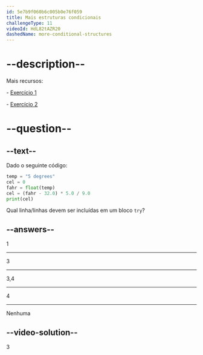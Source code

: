 ```yaml
---
id: 5e7b9f060b6c005b0e76f059
title: Mais estruturas condicionais
challengeType: 11
videoId: HdL82tAZR20
dashedName: more-conditional-structures
---
```


# --description--

Mais recursos:

\- [Exercício 1](https://www.youtube.com/watch?v=crLerB4ZxMI)

\- [Exercício 2](https://www.youtube.com/watch?v=KJN3-7HH6yk)

# --question--

## --text--

Dado o seguinte código:

```python
temp = "5 degrees"
cel = 0
fahr = float(temp)
cel = (fahr - 32.0) * 5.0 / 9.0
print(cel)
```

Qual linha/linhas devem ser incluídas em um bloco `try`?

## --answers--

1

---

3

---

3,4

---

4

---

Nenhuma

## --video-solution--

3


